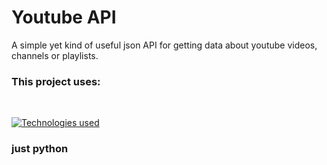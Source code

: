 # Youtube API

A simple yet kind of useful json API for getting data about youtube videos, channels or playlists.

### This project uses:
<br/>

[![Technologies used](https://skillicons.dev/icons?i=py)](/)

### just python